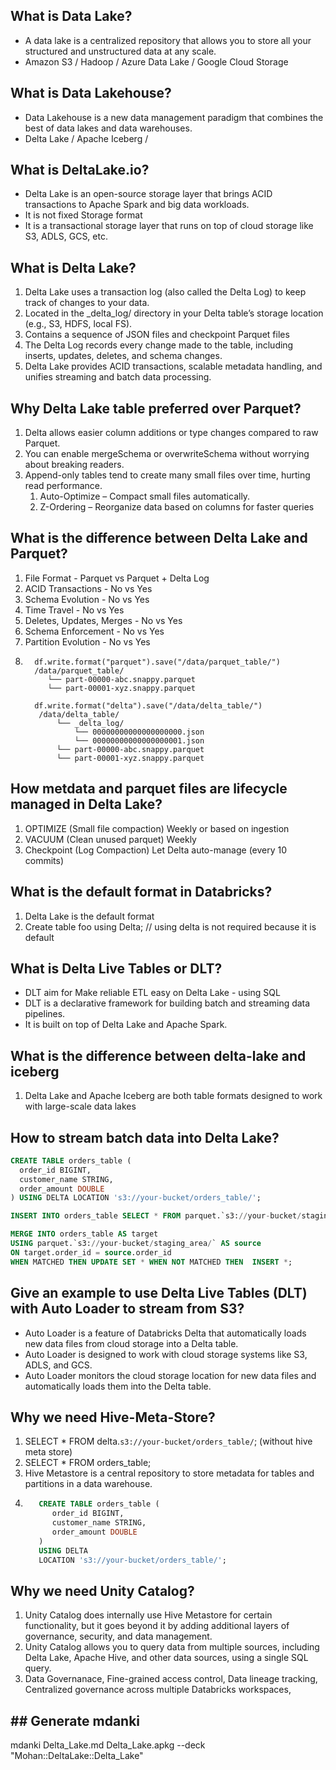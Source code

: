 ## What is Data Lake?
- A data lake is a centralized repository that allows you to store all your structured and unstructured data at any scale.
- Amazon S3 / Hadoop / Azure Data Lake / Google Cloud Storage

## What is Data Lakehouse?
- Data Lakehouse is a new data management paradigm that combines the best of data lakes and data warehouses.
- Delta Lake / Apache Iceberg / 

## What is DeltaLake.io?
- Delta Lake is an open-source storage layer that brings ACID transactions to Apache Spark and big data workloads.
- It is not fixed Storage format
- It is a transactional storage layer that runs on top of cloud storage like S3, ADLS, GCS, etc.

## What is Delta Lake?
1. Delta Lake uses a transaction log (also called the Delta Log) to keep track of changes to your data.
2. Located in the _delta_log/ directory in your Delta table’s storage location (e.g., S3, HDFS, local FS).  
3. Contains a sequence of JSON files and checkpoint Parquet files
3. The Delta Log records every change made to the table, including inserts, updates, deletes, and schema changes.
4. Delta Lake provides ACID transactions, scalable metadata handling, and unifies streaming and batch data processing.

## Why Delta Lake table preferred over Parquet?
1. Delta allows easier column additions or type changes compared to raw Parquet.
2. You can enable mergeSchema or overwriteSchema without worrying about breaking readers.
3. Append-only tables tend to create many small files over time, hurting read performance.
   1. Auto-Optimize – Compact small files automatically. 
   1. Z-Ordering – Reorganize data based on columns for faster queries 

## What is the difference between Delta Lake and Parquet?
1. File Format - Parquet vs Parquet + Delta Log
2. ACID Transactions - No vs Yes
3. Schema Evolution - No vs Yes
4. Time Travel - No vs Yes
5. Deletes, Updates, Merges - No vs Yes
9. Schema Enforcement - No vs Yes
10. Partition Evolution - No vs Yes
11. ```pre
      df.write.format("parquet").save("/data/parquet_table/")
      /data/parquet_table/
         └── part-00000-abc.snappy.parquet
         └── part-00001-xyz.snappy.parquet
   
      df.write.format("delta").save("/data/delta_table/")
       /data/delta_table/
           └── _delta_log/
               └── 00000000000000000000.json
               └── 00000000000000000001.json
           └── part-00000-abc.snappy.parquet
           └── part-00001-xyz.snappy.parquet
      ```

## How metdata and parquet files are lifecycle managed in Delta Lake?
1. OPTIMIZE (Small file compaction)	Weekly or based on ingestion
2. VACUUM (Clean unused parquet)	Weekly
3. Checkpoint (Log Compaction)	Let Delta auto-manage (every 10 commits)

## What is the default format in Databricks?
1. Delta Lake is the default format
2. Create table foo using Delta; // using delta is not required because it is default

## What is Delta Live Tables or DLT?
- DLT aim for Make reliable ETL easy on Delta Lake - using SQL
- DLT is a declarative framework for building batch and streaming data pipelines.
- It is built on top of Delta Lake and Apache Spark.

## What is the difference between delta-lake and iceberg
1. Delta Lake and Apache Iceberg are both table formats designed to work with large-scale data lakes

## How to stream batch data into Delta Lake?

```sql
CREATE TABLE orders_table (
  order_id BIGINT,
  customer_name STRING,
  order_amount DOUBLE
) USING DELTA LOCATION 's3://your-bucket/orders_table/';

INSERT INTO orders_table SELECT * FROM parquet.`s3://your-bucket/staging_area/`;

MERGE INTO orders_table AS target
USING parquet.`s3://your-bucket/staging_area/` AS source
ON target.order_id = source.order_id
WHEN MATCHED THEN UPDATE SET * WHEN NOT MATCHED THEN  INSERT *;
```

## Give an example to use Delta Live Tables (DLT) with Auto Loader to stream from S3?

- Auto Loader is a feature of Databricks Delta that automatically loads new data files from cloud storage into a Delta table.
- Auto Loader is designed to work with cloud storage systems like S3, ADLS, and GCS.
- Auto Loader monitors the cloud storage location for new data files and automatically loads them into the Delta table.


## Why we need Hive-Meta-Store?
1. SELECT * FROM delta.`s3://your-bucket/orders_table/`; (without hive meta store)
2. SELECT * FROM orders_table;
3. Hive Metastore is a central repository to store metadata for tables and partitions in a data warehouse.
4. ```SQL
      CREATE TABLE orders_table (
         order_id BIGINT,
         customer_name STRING,
         order_amount DOUBLE
      )
      USING DELTA
      LOCATION 's3://your-bucket/orders_table/';
   ```

## Why we need Unity Catalog?
1. Unity Catalog does internally use Hive Metastore for certain functionality, but it goes beyond it by adding additional layers of governance, security, and data management.
2. Unity Catalog allows you to query data from multiple sources, including Delta Lake, Apache Hive, and other data sources, using a single SQL query.
3. Data Governanace, Fine-grained access control, Data lineage tracking, Centralized governance across multiple Databricks workspaces, 

## ## Generate mdanki
mdanki Delta_Lake.md Delta_Lake.apkg --deck "Mohan::DeltaLake::Delta_Lake"
